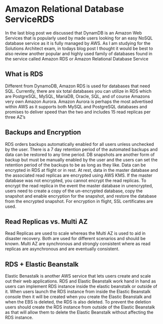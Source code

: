 <h1>Amazon Relational Database ServiceRDS</h1>

In the last blog post we discussed that DynamDB is an Amazon Web Services that is popularly used by made users looking for an easy NoSQL database service as it is fully managed by AWS. As I am studying for the Solutions Architect exam, in todays blog post I thought it would be best to also review another popular and highly used family of databases found in the service called Amazon RDS or Amazon Relational Database Service

<h2>What is RDS </h2>
Different from DynamoDB, Amazon RDS is used for databases that need SQL. Currently, there are six total databases you can utilize in RDS which are PostgreSQL, MySQL, MariaDB, Oracle, SQL, and of course Amazons very own Amazon Aurora. Amazon Aurora is perhaps the most advertised within AWS as it supports both MySQL and PostgreSQL databases and promises to deliver speed than the two and includes 15 read replicas per three AZ’s

<h2>Backups and Encryption </h2>
RDS orders backups automatically enabled for all users unless unchecked by the user. There is a 7 day retention period of the automated backups and data can be restored to any time period. DB snapshots are another form of backup but must be manually enabled by the user and the users can set the retention period of the backups to be as long as they like. Data can be encrypted in RDS at flight or in rest. At rest, data in the master database and the associated read replicas are encrypted using AWS KMS. If the master database was not encrypted, you cannot encrypt the read replicas. To encrypt the read replica in the event the master database in unencrypted, users need to create a copy of the un-encrypted database, copy the snapshot and enable encryption for the snapshot, and restore the database from the encrypted snapshot. For encryption in flight, SSL certificates are used. 

<h2>Read Replicas vs. Multi AZ </h2>
Read Replicas are used to scale whereas the Multi AZ is used to aid in disaster recovery. Both are used for different scenarios and should be known. Multi AZ are synchronous and strongly consistent where as read replicas are asynchronous and are eventually consistent.

<h2>RDS + Elastic Beanstalk </h2>
Elastic Benastalk is another AWS service that lets users create and scale out their web applications. RDS and Elastic Beanstalk work hand in hand as users can implement RDS instance inside the elastic beanstalk or outside of it. When users launch the RDS instance from inside the Elastic Beanstalk console then it will be created when you create the Elastic Beanstalk and when the EBS is deleted, the RDS is also deleted. To prevent the deletion users should create the RDS instance from outside of the Elastic Beanstalk as that will allow them to delete the Elastic Beanstalk without affecting the RDS instance. 
